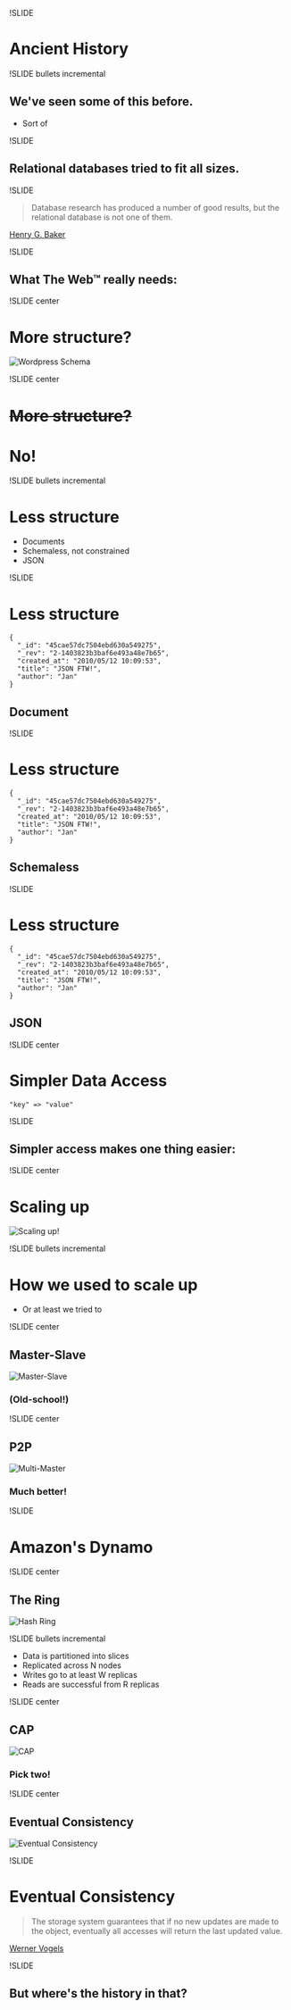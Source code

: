 !SLIDE

# Ancient History #

!SLIDE bullets incremental

## We've seen some of this before. ##

* Sort of

!SLIDE

## Relational databases tried to fit all sizes. ##

!SLIDE

> Database research has produced a number of good results, but the relational database is not one of them.

<p class="caption"><a href="http://home.pipeline.com/~hbaker1/letters/CACM-RelationalDatabases.html">Henry G. Baker</a></p>

!SLIDE

## What The Web™ really needs: ##

!SLIDE center

# More structure? #

![Wordpress Schema](wordpress_schema.jpg)

!SLIDE center

<h1 style="text-decoration: line-through"><strike style="position:relative;top:1px">More structure?</strike></h1>

# No! #

!SLIDE bullets incremental

# Less structure #

* Documents
* Schemaless, not constrained
* JSON

!SLIDE

# Less structure #

    {
      "_id": "45cae57dc7504ebd630a549275",
      "_rev": "2-1403823b3baf6e493a48e7b65",
      "created_at": "2010/05/12 10:09:53",
      "title": "JSON FTW!",
      "author": "Jan"
    }

## Document ##

!SLIDE

# Less structure #

    {
      "_id": "45cae57dc7504ebd630a549275",
      "_rev": "2-1403823b3baf6e493a48e7b65",
      "created_at": "2010/05/12 10:09:53",
      "title": "JSON FTW!",
      "author": "Jan"
    }

## Schemaless ##

!SLIDE

# Less structure #

    {
      "_id": "45cae57dc7504ebd630a549275",
      "_rev": "2-1403823b3baf6e493a48e7b65",
      "created_at": "2010/05/12 10:09:53",
      "title": "JSON FTW!",
      "author": "Jan"
    }

## JSON ##

!SLIDE center

# Simpler Data Access #

    "key" => "value"

!SLIDE

## Simpler access makes one thing easier: ##

!SLIDE center

# Scaling up #
![Scaling up!](scale.jpg)

!SLIDE bullets incremental

# How we used to scale up #

* Or at least we tried to

!SLIDE center

## Master-Slave ##

![Master-Slave](master_slave.png)

### (Old-school!) ###

!SLIDE center

## P2P ##

![Multi-Master](multi_master.png)

### Much better! ###

!SLIDE

# Amazon's Dynamo #

!SLIDE center

## The Ring ##

![Hash Ring](hash_ring.png)

!SLIDE bullets incremental

* Data is partitioned into slices
* Replicated across N nodes
* Writes go to at least W replicas
* Reads are successful from R replicas

!SLIDE center

## CAP ##

![CAP](cap.png)

### Pick two! ###

!SLIDE center
<br/>
## Eventual Consistency ##

![Eventual Consistency](eventual.jpg)

!SLIDE

# Eventual Consistency #

> The storage system guarantees that if no new updates are made to the object, eventually all accesses will return the last updated value.

<p class="caption"><a href="http://www.allthingsdistributed.com/2008/12/eventually_consistent.html">Werner Vogels</a></p>

!SLIDE

## But where's the history in that? ##
